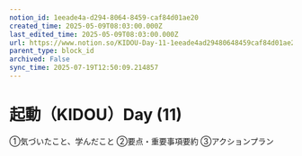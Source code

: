 ```yaml
---
notion_id: 1eeade4a-d294-8064-8459-caf84d01ae20
created_time: 2025-05-09T08:03:00.000Z
last_edited_time: 2025-05-09T08:03:00.000Z
url: https://www.notion.so/KIDOU-Day-11-1eeade4ad29480648459caf84d01ae20
parent_type: block_id
archived: False
sync_time: 2025-07-19T12:50:09.214857
---
```


# 起動（KIDOU）Day (11)

①気づいたこと、学んだこと
②要点・重要事項要約
③アクションプラン